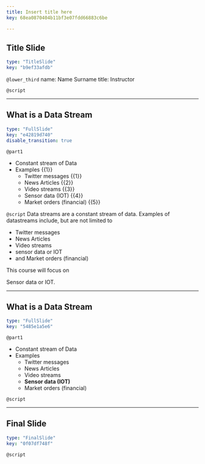 ```yaml
---
title: Insert title here
key: 68ea0870404b11bf3e07fdd66883c6be

---
```

## Title Slide

```yaml
type: "TitleSlide"
key: "b9ef33afdb"
```

`@lower_third`
name: Name Surname
title: Instructor


`@script`



---
## What is a Data Stream

```yaml
type: "FullSlide"
key: "e42819d740"
disable_transition: true
```

`@part1`
* Constant stream of Data
* Examples {{1}}
  * Twitter messages {{1}}
  * News Articles {{2}}
  * Video streams {{3}}
  * Sensor data (IOT) {{4}}
  * Market orders (financial) {{5}}


`@script`
Data streams are a constant stream of data.
Examples of datastreams include, but are not limited to
  * Twitter messages
  * News Articles
  * Video streams
  * sensor data or IOT
  * and Market orders (financial)

This course will focus on 
>> 
Sensor data or IOT.


---
## What is a Data Stream

```yaml
type: "FullSlide"
key: "5485e1a5e6"
```

`@part1`
* Constant stream of Data
* Examples
  * Twitter messages
  * News Articles
  * Video streams
  * **Sensor data (IOT)**
  * Market orders (financial)


`@script`



---
## Final Slide

```yaml
type: "FinalSlide"
key: "0f07df748f"
```

`@script`


